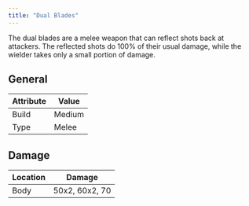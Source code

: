 ```yaml
---
title: "Dual Blades"
---
```


The dual blades are a melee weapon that can reflect shots back at attackers.
The reflected shots do 100% of their usual damage, while the wielder takes
only a small portion of damage.

## General

| Attribute | Value  |
| --------- | ------ |
| Build     | Medium |
| Type      | Melee  |

## Damage

| Location | Damage         |
| -------- | -------------- |
| Body     | 50x2, 60x2, 70 |
